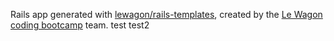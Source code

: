 Rails app generated with [lewagon/rails-templates](https://github.com/lewagon/rails-templates), created by the [Le Wagon coding bootcamp](https://www.lewagon.com) team.
test
test2